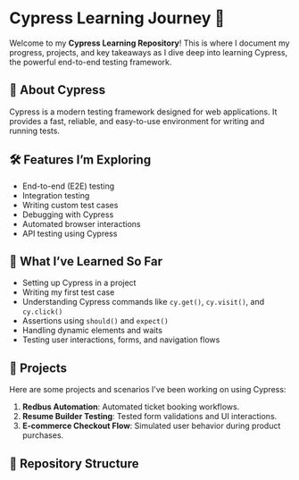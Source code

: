 # Cypress Learning Journey 🚀

Welcome to my **Cypress Learning Repository**! This is where I document my progress, projects, and key takeaways as I dive deep into learning Cypress, the powerful end-to-end testing framework.

## 🌟 About Cypress
Cypress is a modern testing framework designed for web applications. It provides a fast, reliable, and easy-to-use environment for writing and running tests.

## 🛠️ Features I’m Exploring
- End-to-end (E2E) testing
- Integration testing
- Writing custom test cases
- Debugging with Cypress
- Automated browser interactions
- API testing using Cypress

## 📘 What I’ve Learned So Far
- Setting up Cypress in a project
- Writing my first test case
- Understanding Cypress commands like `cy.get()`, `cy.visit()`, and `cy.click()`
- Assertions using `should()` and `expect()`
- Handling dynamic elements and waits
- Testing user interactions, forms, and navigation flows

## 🚀 Projects
Here are some projects and scenarios I've been working on using Cypress:
1. **Redbus Automation**: Automated ticket booking workflows.
2. **Resume Builder Testing**: Tested form validations and UI interactions.
3. **E-commerce Checkout Flow**: Simulated user behavior during product purchases.

## 📂 Repository Structure

